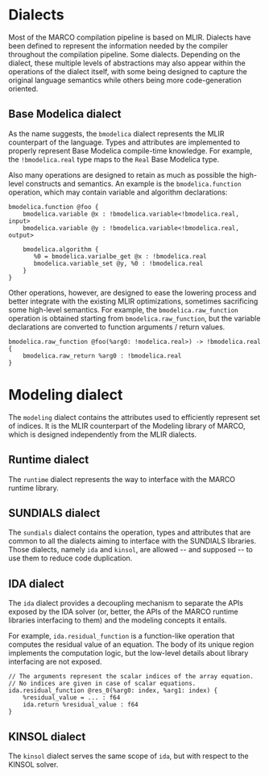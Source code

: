# Dialects
Most of the MARCO compilation pipeline is based on MLIR.
Dialects have been defined to represent the information needed by the compiler throughout the compilation pipeline.
Some dialects. Depending on the dialect, these multiple levels of abstractions may also appear within the operations of the dialect itself, with some being designed to capture the original language semantics while others being more code-generation oriented.

## Base Modelica dialect
As the name suggests, the `bmodelica` dialect represents the MLIR counterpart of the language.
Types and attributes are implemented to properly represent Base Modelica compile-time knowledge.
For example, the `!bmodelica.real` type maps to the `Real` Base Modelica type.

Also many operations are designed to retain as much as possible the high-level constructs and semantics.
An example is the `bmodelica.function` operation, which may contain variable and algorithm declarations:

```mlir
bmodelica.function @foo {
    bmodelica.variable @x : !bmodelica.variable<!bmodelica.real, input>
    bmodelica.variable @y : !bmodelica.variable<!bmodelica.real, output>
    
    bmodelica.algorithm {
       %0 = bmodelica.varialbe_get @x : !bmodelica.real
       bmodelica.variable_set @y, %0 : !bmodelica.real
    }
}
```

Other operations, however, are designed to ease the lowering process and better integrate with the existing MLIR optimizations, sometimes sacrificing some high-level semantics.
For example, the `bmodelica.raw_function` operation is obtained starting from `bmodelica.raw_function`, but the variable declarations are converted to function arguments / return values.

```mlir
bmodelica.raw_function @foo(%arg0: !modelica.real>) -> !bmodelica.real {
    bmodelica.raw_return %arg0 : !bmodelica.real
}
```

# Modeling dialect
The `modeling` dialect contains the attributes used to efficiently represent set of indices.
It is the MLIR counterpart of the Modeling library of MARCO, which is designed independently from the MLIR dialects.

## Runtime dialect
The `runtime` dialect represents the way to interface with the MARCO runtime library.

## SUNDIALS dialect
The `sundials` dialect contains the operation, types and attributes that are common to all the dialects aiming to interface with the SUNDIALS libraries.
Those dialects, namely `ida` and `kinsol`, are allowed -- and supposed -- to use them to reduce code duplication.

## IDA dialect
The `ida` dialect provides a decoupling mechanism to separate the APIs exposed by the IDA solver (or, better, the APIs of the MARCO runtime libraries interfacing to them) and the modeling concepts it entails.

For example, `ida.residual_function` is a function-like operation that computes the residual value of an equation.
The body of its unique region implements the computation logic, but the low-level details about library interfacing are not exposed.

```mlir
// The arguments represent the scalar indices of the array equation.
// No indices are given in case of scalar equations.
ida.residual_function @res_0(%arg0: index, %arg1: index) {
    %residual_value = ... : f64
    ida.return %residual_value : f64
}
```

## KINSOL dialect
The `kinsol` dialect serves the same scope of `ida`, but with respect to the KINSOL solver.

